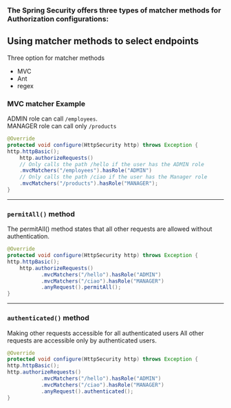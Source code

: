 ### The Spring Security offers three types of matcher methods for Authorization configurations:

## Using matcher methods to select endpoints

Three option for matcher methods

- MVC
- Ant
- regex

### MVC matcher Example

ADMIN role can call `/employees`.  
MANAGER role can call only `/products`

```java
@Override
protected void configure(HttpSecurity http) throws Exception {
http.httpBasic();
    http.authorizeRequests()
    // Only calls the path /hello if the user has the ADMIN role
    .mvcMatchers("/employees").hasRole("ADMIN")
    // Only calls the path /ciao if the user has the Manager role
    .mvcMatchers("/products").hasRole("MANAGER");
}
```

---

### `permitAll()` method

The permitAll() method states that all other requests are allowed without authentication.

```java
@Override
protected void configure(HttpSecurity http) throws Exception {
http.httpBasic();
    http.authorizeRequests()
           .mvcMatchers("/hello").hasRole("ADMIN")
           .mvcMatchers("/ciao").hasRole("MANAGER")
           .anyRequest().permitAll();
}
```

---

### `authenticated()` method

Making other requests accessible for all authenticated users
All other requests are accessible only by authenticated users.

```java
@Override
protected void configure(HttpSecurity http) throws Exception {
http.httpBasic();
http.authorizeRequests()
           .mvcMatchers("/hello").hasRole("ADMIN")
           .mvcMatchers("/ciao").hasRole("MANAGER")
           .anyRequest().authenticated();
}
```
